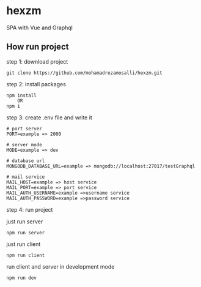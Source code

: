 # hexzm
SPA with Vue and Graphql

## How run project

step 1: download project
```
git clone https://github.com/mohamadrezamosalli/hexzm.git
```

step 2: install packages
```
npm install 
    OR
npm i
```

step 3: create .env file and write it
```
# port server
PORT=example => 2000 

# server mode
MODE=example => dev 

# database url
MONGODB_DATABASE_URL=example => mongodb://localhost:27017/testGraphql

# mail service 
MAIL_HOST=example => host service
MAIL_PORT=example => port service
MAIL_AUTH_USERNAME=example =>username service
MAIL_AUTH_PASSWORD=example =>password service
```

step 4: run project

just run server
```
npm run server
```

just run client
```
npm run client
```

run client and server in development mode
```
npm run dev
```
